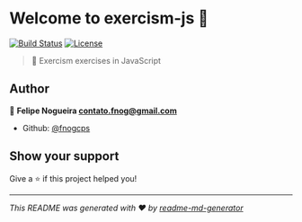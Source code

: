 # Welcome to exercism-js 👋
[![Build Status](https://travis-ci.com/fnogcps/exercism-js.svg?branch=master)](https://travis-ci.com/fnogcps/exercism-js)
[![License](https://img.shields.io/badge/license-MIT-yellow.svg)](https://github.com/fnogcps/exercism-js/blob/master/LICENSE)

> :triangular_flag_on_post: Exercism exercises in JavaScript

## Author

👤 **Felipe Nogueira <contato.fnog@gmail.com>**

* Github: [@fnogcps](https://github.com/fnogcps)

## Show your support

Give a ⭐️ if this project helped you!


***
_This README was generated with ❤️ by [readme-md-generator](https://github.com/kefranabg/readme-md-generator)_
